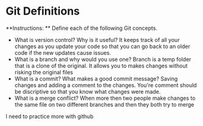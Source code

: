 # Git Definitions

**Instructions: ** Define each of the following Git concepts.

* What is version control?  Why is it useful?
It keeps track of all your changes as you update your code so that you can go back to an older code if the new updates cause issues.
* What is a branch and why would you use one?
Branch is a temp folder that is a clone of the original. It allows you to makes changes without risking the original files
* What is a commit? What makes a good commit message?
Saving changes and adding a comment to the changes. You're comment should be discriptive so that you know what changes were made.
* What is a merge conflict?
When more then two people make changes to the same file on two different branches and then they both try to merge

I need to practice more with github